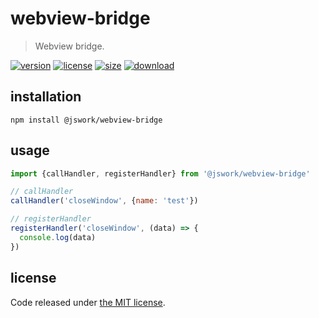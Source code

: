 # webview-bridge
> Webview bridge.

[![version][version-image]][version-url]
[![license][license-image]][license-url]
[![size][size-image]][size-url]
[![download][download-image]][download-url]

## installation
```shell
npm install @jswork/webview-bridge
```

## usage
```js
import {callHandler, registerHandler} from '@jswork/webview-bridge'

// callHandler
callHandler('closeWindow', {name: 'test'})

// registerHandler
registerHandler('closeWindow', (data) => {
  console.log(data)
})
```

## license
Code released under [the MIT license](https://github.com/afeiship/webview-bridge/blob/master/LICENSE.txt).

[version-image]: https://img.shields.io/npm/v/@jswork/webview-bridge
[version-url]: https://npmjs.org/package/@jswork/webview-bridge

[license-image]: https://img.shields.io/npm/l/@jswork/webview-bridge
[license-url]: https://github.com/afeiship/webview-bridge/blob/master/LICENSE.txt

[size-image]: https://img.shields.io/bundlephobia/minzip/@jswork/webview-bridge
[size-url]: https://github.com/afeiship/webview-bridge/blob/master/dist/webview-bridge.min.js

[download-image]: https://img.shields.io/npm/dm/@jswork/webview-bridge
[download-url]: https://www.npmjs.com/package/@jswork/webview-bridge
